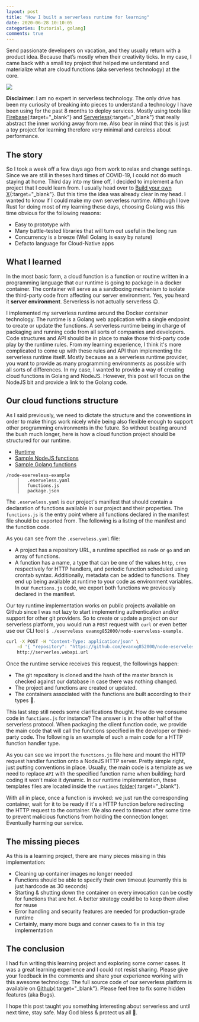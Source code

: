 ```yaml
---
layout: post
title: "How I built a serverless runtime for learning"
date: 2020-06-28 10:10:05
categories: [tutorial, golang]
comments: true
---
```


Send passionate developers on vacation, and they usually return with a product idea. Because that’s mostly when their creativity ticks. In my case, I came back with a small toy project that helped me understand and materialize what are cloud functions (aka serverless technology) at the core.

<!--more-->

![](https://drive.google.com/uc?id=1TeK8lNa7Z4Xox6PALeOsy8ibtgk8xo_0)

**Disclaimer**: I am no expert in serverless technology. The only drive has been my curiosity of breaking into pieces to understand a technology I have been using for the past 8 months to deploy services. Mostly using tools like [Firebase](https://firebase.google.com/docs/functions){:target="_blank"} and [Serverless](https://www.serverless.com/){:target="_blank"} that really abstract the inner working away from me. Also bear in mind that this is just a toy project for learning therefore very minimal and careless about performance.

## The story 
So I took a week off a few days ago from work to relax and change settings. Since we are still in theses hard times of COVID-19, I could not do much staying at home. Third day into my time off, I decided to implement a fun project that I could learn from. I usually head over to [Build your own X](https://github.com/danistefanovic/build-your-own-x){:target="_blank"}. But this time the idea was already clear in my head. I wanted to know if I could make my own serverless runtime. Although I love Rust for doing most of my learning these days, choosing Golang was this time obvious for the following reasons:
 - Easy to prototype with
 - Many battle-tested libraries that will turn out useful in the long run
 - Concurrency is a breeze (Well Golang is easy by nature)
 - Defacto language for Cloud-Native apps 
  
## What I learned

In the most basic form, a cloud function is a function or routine written in a programming language that our runtime is going to package in a docker container. The container will serve as a sandboxing mechanism to isolate the third-party code from affecting our server environment. Yes, you heard it **server environment**. Serverless is not actually serverless 😉.

I implemented my serverless runtime around the Docker container technology. The runtime is a Golang web application with a single endpoint to create or update the functions. A serverless runtime being in charge of packaging and running code from all sorts of companies and developers. Code structures and API should be in place to make those third-party code play by the runtime rules. From my learning experience, I think it's more complicated to come up with these rules and API than implementing the serverless runtime itself. Mostly because as a serverless runtime provider, you want to provide as many programming environments as possible with all sorts of differences.
In my case, I wanted to provide a way of creating cloud functions in Golang and NodeJS. However, this post will focus on the NodeJS bit and provide a link to the Golang code.

## Our cloud functions structure
As I said previously, we need to dictate the structure and the conventions in order to make things work nicely while being also flexible enough to support other programming environments in the future. So without beating around the bush much longer, here is how a cloud function project should be structured for our runtime.

- [Runtime](https://github.com/evanxg852000/eserveless-platform)
- [Sample NodeJS functions](https://github.com/evanxg852000/node-eserveless-example)
- [Sample Golang functions](https://github.com/evanxg852000/go-eserveless-example)

```
/node-eserveless-example
    │   .eserveless.yaml
    │   functions.js
    │   package.json
```

The `.eserveless.yaml` is our project's manifest that should contain a declaration of functions available in our project and their properties.
The `functions.js` is the entry point where all functions declared in the manifest file should be exported from. The following is a listing of the manifest and the function code.

<script src="https://gist.github.com/evanxg852000/c1d38a4118aa9d94f72a83e6ea8b527a.js"></script>

<script src="https://gist.github.com/evanxg852000/856204668a8823007ccc2be89bd83fe9.js"></script>

As you can see from the `.eserveless.yaml` file: 
- A project has a repository URL, a runtime specified as `node` or `go` and an array of functions.
- A function has a name, a type that can be one of the values `http`, `cron` respectively for HTTP handlers, and periodic function scheduled using crontab syntax. Additionally, metadata can be added to functions. They end up being available at runtime to your code as environment variables. In our `functions.js` code, we export both functions we previously declared in the manifest.

Our toy runtime implementation works on public projects available on Github since I was not lazy to start implementing authentication and/or support for other git providers. So to create or update a project on our serverless platform, you would run a `POST` request with `curl` or even better use our CLI tool `$ ./eserveless evanxg852000/node-eserveless-example`.

```bash
curl -X POST -H "Content-Type: application/json" \
    -d '{ "repository": "https://github.com/evanxg852000/node-eserveless-example" }' \
    http://serverles.webapi.url
```

Once the runtime service receives this request, the followings happen:
- The git repository is cloned and the hash of the master branch is checked against our database in case there was nothing changed.
- The project and functions are created or updated.
- The containers associated with the functions are built according to their types 🤔.

This last step still needs some clarifications thought. How do we consume code in `functions.js` for instance? The answer is in the other half of the serverless protocol. When packaging the client function code, we provide the main code that will call the functions specified in the developer or third-party code. The following is an example of such a main code for a HTTP function handler type.

<script src="https://gist.github.com/evanxg852000/5d0376fe4010daa9b543dceb561d3a92.js"></script>

As you can see we import the `functions.js` file here and mount the HTTP request handler function onto a NodeJS HTTP server.
Pretty simple right, just putting conventions in place. Usually, the main code is a template as we need to replace `API` with the specified function name when building; hard coding it won't make it dynamic.
In our runtime implementation, these templates files are located inside the `runtimes` [folder](https://github.com/evanxg852000/eserveless-platform/tree/master/runtimes){:target="_blank"}. 

With all in place, once a function is invoked: we just run the corresponding container, wait for it to be ready if it's a HTTP function before redirecting the HTTP request to the container. We also need to timeout after some time to prevent malicious functions from holding the connection longer. Eventually harming our service.

## The missing pieces

As this is a learning project, there are many pieces missing in this implementation:
 - Cleaning up container images no longer needed
 - Functions should be able to specify their own timeout (currently this is just hardcode as 30 seconds)
 - Starting & shutting down the container on every invocation can be costly for functions that are hot. A better strategy could be to keep them alive for reuse
 - Error handling and security features are needed for production-grade runtime
 - Certainly, many more bugs and conner cases to fix in this toy implementation


## The conclusion

I had fun writing this learning project and exploring some corner cases. It was a great learning experience and I could not resist sharing. Please give your feedback in the comments and share your experience working with this awesome technology. The full source code of our serverless platform is available on [Github](https://github.com/evanxg852000/eserveless-platform){:target="_blank"}. Please feel free to fix some hidden features (aka Bugs).

I hope this post taught you something interesting about serverless and until next time, stay safe. May God bless & protect us all 🙏.
